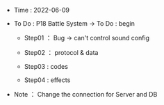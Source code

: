 - Time : 2022-06-09

- To Do : P18 Battle System -> To Do : begin

    - Step01 ： Bug -> can't control sound config

    - Step02 ： protocol & data

    - Step03 : codes

    - Step04 : effects
    
- Note ： Change the connection for Server and DB
